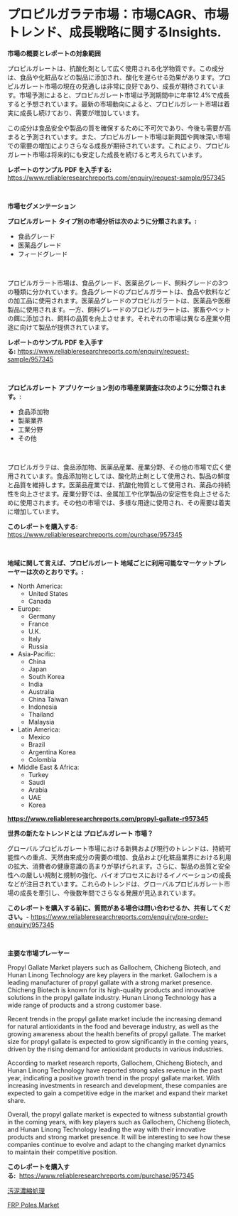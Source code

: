 <p><h1>プロピルガラテ市場：市場CAGR、市場トレンド、成長戦略に関するInsights.</h1></p><p><strong>市場の概要とレポートの対象範囲</strong></p>
<p><p>プロピルガレートは、抗酸化剤として広く使用される化学物質です。この成分は、食品や化粧品などの製品に添加され、酸化を遅らせる効果があります。プロピルガレート市場の現在の見通しは非常に良好であり、成長が期待されています。市場予測によると、プロピルガレート市場は予測期間中に年率12.4%で成長すると予想されています。最新の市場動向によると、プロピルガレート市場は着実に成長し続けており、需要が増加しています。</p><p>この成分は食品安全や製品の質を確保するために不可欠であり、今後も需要が高まると予測されています。また、プロピルガレート市場は新興国や興味深い市場での需要の増加によりさらなる成長が期待されています。これにより、プロピルガレート市場は将来的にも安定した成長を続けると考えられています。</p></p>
<p><strong>レポートのサンプル PDF を入手する:</strong> <a href="https://www.reliableresearchreports.com/enquiry/request-sample/957345">https://www.reliableresearchreports.com/enquiry/request-sample/957345</a></p>
<p>&nbsp;</p>
<p><strong>市場セグメンテーション</strong></p>
<p><strong>プロピルガレート タイプ別の市場分析は次のように分類されます。:</strong></p>
<p><ul><li>食品グレード</li><li>医薬品グレード</li><li>フィードグレード</li></ul></p>
<p>&nbsp;</p>
<p><p>プロピルガラート市場は、食品グレード、医薬品グレード、飼料グレードの3つの種類に分かれています。食品グレードのプロピルガラートは、食品や飲料などの加工品に使用されます。医薬品グレードのプロピルガラートは、医薬品や医療製品に使用されます。一方、飼料グレードのプロピルガラートは、家畜やペットの餌に添加され、飼料の品質を向上させます。それぞれの市場は異なる産業や用途に向けて製品が提供されています。</p></p>
<p><strong>レポートのサンプル PDF を入手する:</strong>&nbsp;<a href="https://www.reliableresearchreports.com/enquiry/request-sample/957345">https://www.reliableresearchreports.com/enquiry/request-sample/957345</a></p>
<p>&nbsp;</p>
<p><strong> プロピルガレート アプリケーション別の市場産業調査は次のように分類されます。:</strong></p>
<p><ul><li>食品添加物</li><li>製薬業界</li><li>工業分野</li><li>その他</li></ul></p>
<p>&nbsp;</p>
<p><p>プロピルガラテは、食品添加物、医薬品産業、産業分野、その他の市場で広く使用されています。食品添加物としては、酸化防止剤として使用され、製品の鮮度と品質を維持します。医薬品産業では、抗酸化物質として使用され、薬品の持続性を向上させます。産業分野では、金属加工や化学製品の安定性を向上させるために使用されます。その他の市場では、多様な用途に使用され、その需要は着実に増加しています。</p></p>
<p><strong>このレポートを購入する:</strong>&nbsp; <a href="https://www.reliableresearchreports.com/purchase/957345">https://www.reliableresearchreports.com/purchase/957345</a></p>
<p>&nbsp;</p>
<p><strong>地域に関して言えば、プロピルガレート 地域ごとに利用可能なマーケットプレーヤーは次のとおりです。:</strong></p>
<p><ul>
    <li>
        North America:
        <ul>
            <li>United States</li>
            <li>Canada</li>
        </ul>
    </li>
    <li>
        Europe:
        <ul>
            <li>Germany</li>
            <li>France</li>
            <li>U.K.</li>
            <li>Italy</li>
            <li>Russia</li>
        </ul>
    </li>
    <li>
        Asia-Pacific:
        <ul>
            <li>China</li>
            <li>Japan</li>
            <li>South Korea</li>
            <li>India</li>
            <li>Australia</li>
            <li>China Taiwan</li>
            <li>Indonesia</li>
            <li>Thailand</li>
            <li>Malaysia</li>
        </ul>
    </li>
    <li>
        Latin America:
        <ul>
            <li>Mexico</li>
            <li>Brazil</li>
            <li>Argentina Korea</li>
            <li>Colombia</li>
        </ul>
    </li>
    <li>
        Middle East & Africa:
        <ul>
            <li>Turkey</li>
            <li>Saudi</li>
            <li>Arabia</li>
            <li>UAE</li>
            <li>Korea</li>
        </ul>
    </li>
    </ul></p>
<p><strong><a href="https://www.reliableresearchreports.com/propyl-gallate-r957345">https://www.reliableresearchreports.com/propyl-gallate-r957345</a></strong>&nbsp;</p>
<p><strong>世界の新たなトレンドとは プロピルガレート 市場？</strong></p>
<p><p>グローバルプロピルガレート市場における新興および現行のトレンドは、持続可能性への重点、天然由来成分の需要の増加、食品および化粧品業界における利用の拡大、消費者の健康意識の高まりが挙げられます。さらに、製品の品質と安全性への厳しい規制と規制の強化、バイオプロセスにおけるイノベーションの成長などが注目されています。これらのトレンドは、グローバルプロピルガレート市場の成長を牽引し、今後数年間でさらなる発展が見込まれています。</p></p>
<p><strong>このレポートを購入する前に、質問がある場合は問い合わせるか、共有してください。</strong>- <a href="https://www.reliableresearchreports.com/enquiry/pre-order-enquiry/957345">https://www.reliableresearchreports.com/enquiry/pre-order-enquiry/957345</a></p>
<p>&nbsp;</p>
<p><strong>主要な市場プレーヤー</strong></p>
<p><p>Propyl Gallate Market players such as Gallochem, Chicheng Biotech, and Hunan Linong Technology are key players in the market. Gallochem is a leading manufacturer of propyl gallate with a strong market presence. Chicheng Biotech is known for its high-quality products and innovative solutions in the propyl gallate industry. Hunan Linong Technology has a wide range of products and a strong customer base.</p><p>Recent trends in the propyl gallate market include the increasing demand for natural antioxidants in the food and beverage industry, as well as the growing awareness about the health benefits of propyl gallate. The market size for propyl gallate is expected to grow significantly in the coming years, driven by the rising demand for antioxidant products in various industries.</p><p>According to market research reports, Gallochem, Chicheng Biotech, and Hunan Linong Technology have reported strong sales revenue in the past year, indicating a positive growth trend in the propyl gallate market. With increasing investments in research and development, these companies are expected to gain a competitive edge in the market and expand their market share.</p><p>Overall, the propyl gallate market is expected to witness substantial growth in the coming years, with key players such as Gallochem, Chicheng Biotech, and Hunan Linong Technology leading the way with their innovative products and strong market presence. It will be interesting to see how these companies continue to evolve and adapt to the changing market dynamics to maintain their competitive position.</p></p>
<p><strong>このレポートを購入する:</strong>&nbsp;&nbsp;<a href="https://www.reliableresearchreports.com/purchase/957345">https://www.reliableresearchreports.com/purchase/957345</a></p>
<p><p><a href="https://medium.com/@billyarton5656871/%E3%82%B9%E3%83%A9%E3%83%83%E3%82%B8%E6%BF%83%E7%B8%AE%E5%B8%82%E5%A0%B4%E3%81%AE%E5%88%86%E6%9E%90%E3%81%A82024%E5%B9%B4%E3%81%8B%E3%82%892031%E5%B9%B4%E3%81%AE%E6%9C%9F%E9%96%93%E3%81%AE%E4%BA%88%E6%B8%AC%E3%81%95%E3%82%8C%E3%82%8B%E3%82%B5%E3%82%A4%E3%82%BA-110281ea4b56">汚泥濃縮処理</a></p><p><a href="https://automatic-knee-4c7.notion.site/FRP-Poles-Market-Analysis-Examines-its-Scope-on-Growth-Opportunities-and-Forecasted-Trends-Spanning-fddedd8d672046ca82a5d9add53f1227">FRP Poles Market</a></p></p>